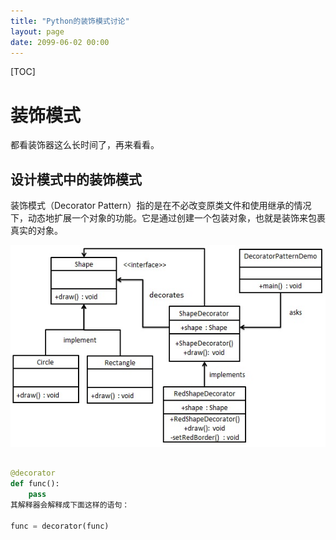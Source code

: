 ```yaml
---
title: "Python的装饰模式讨论"
layout: page
date: 2099-06-02 00:00
---
```


[TOC]


# 装饰模式
都看装饰器这么长时间了，再来看看。

## 设计模式中的装饰模式

装饰模式（Decorator Pattern）指的是在不必改变原类文件和使用继承的情况下，动态地扩展一个对象的功能。它是通过创建一个包装对象，也就是装饰来包裹真实的对象。

![](../../../attach/images/2019-08-21-17-24-27.png)


```python

@decorator
def func():
    pass
其解释器会解释成下面这样的语句：

func = decorator(func)
```